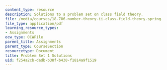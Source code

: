 ```yaml
---
content_type: resource
description: Solutions to a problem set on class field theory.
file: /media/courses/18-786-number-theory-ii-class-field-theory-spring-2016/f254a2cbdadbb38fb430f1814a9f1519_MIT18_786S16_pset1_sol.pdf
file_type: application/pdf
learning_resource_types:
- Assignments
ocw_type: OCWFile
parent_title: Assignments
parent_type: CourseSection
resourcetype: Document
title: Problem Set 1 Solutions
uid: f254a2cb-dadb-b38f-b430-f1814a9f1519
---
```

